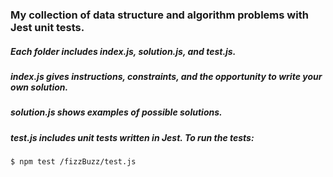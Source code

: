 ### My collection of data structure and algorithm problems with Jest unit tests.

##### Each folder includes index.js, solution.js, and test.js.

##### index.js gives instructions, constraints, and the opportunity to write your own solution. 

##### solution.js shows examples of possible solutions. 

##### test.js includes unit tests written in Jest. To run the tests: 
```$ npm test /fizzBuzz/test.js```
